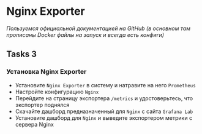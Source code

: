 # Nginx Exporter
_Пользуемся официальной документацией на GitHub (в основном там прописаны Docker файлы на запуск и всегда есть конфиги)_

## Tasks 3

### Установка Nginx Exporter

- Установите `Nginx Exporter` в систему и натравите на него `Prometheus`
- Настройте конфигурацию `Nginx`
- Перейдите на страницу экспортера `/metrics` и удостоверьтесь, что экспортер поднялся
- Скачайте дашборд предназначенный для `Nginx` с сайта `Grafana Lab`
- Установите дашборд для `Nginx` и выведите экспортером метрики с сервера Nginx
